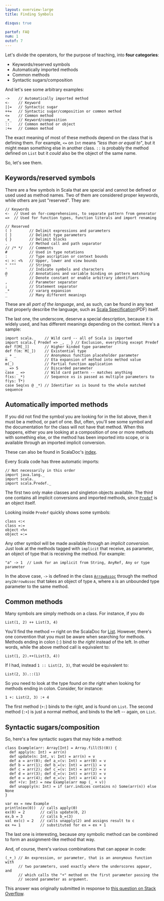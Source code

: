 ```yaml
---
layout: overview-large
title: Finding Symbols

disqus: true

partof: FAQ
num: 1
outof: 7
---
```

Let's divide the operators, for the purpose of teaching, into **four categories**:

* Keywords/reserved symbols
* Automatically imported methods
* Common methods
* Syntactic sugars/composition

And let's see some arbitrary examples:

    ->    // Automatically imported method
    <-    // Keyword
    ||=   // Syntactic sugar
    ++=   // Syntactic sugar/composition or common method
    <=    // Common method
    _+_   // Keyword/composition
    ::    // Common method or object
    :+=   // Common method

The exact meaning of most of these methods depend on the class that is defining
them. For example, `<=` on `Int` means _"less than or equal to"_, but it might
mean something else in another class.  `::` is probably the method defined on
`List` but it _could_ also be the object of the same name.

So, let's see them.

Keywords/reserved symbols
-------------------------

There are a few symbols in Scala that are special and cannot be defined or used used as method names. 
Two of them are considered proper keywords, while others are just "reserved". They are:

    // Keywords
    <-  // Used on for-comprehensions, to separate pattern from generator
    =>  // Used for function types, function literals and import renaming

    // Reserved
    ( )        // Delimit expressions and parameters
    [ ]        // Delimit type parameters
    { }        // Delimit blocks
    .          // Method call and path separator
    // /* */   // Comments
    #          // Used in type notations
    :          // Type ascription or context bounds
    <: >: <%   // Upper, lower and view bounds
    " """      // Strings
    '          // Indicate symbols and characters
    @          // Annotations and variable binding on pattern matching
    `          // Denote constant or enable arbitrary identifiers
    ,          // Parameter separator
    ;          // Statement separator
    _*         // vararg expansion
    _          // Many different meanings

These are all _part of the language_, and, as such, can be found in any text
that properly describe the language, such as [Scala Specification][1](PDF)
itself.

The last one, the underscore, deserve a special description, because it is 
widely used, and has different meanings depending on the context. Here's a sample:

    import scala._    // Wild card -- all of Scala is imported
    import scala.{ Predef => _, _ } // Exclusion, everything except Predef
    def f[M[_]]       // Higher kinded type parameter
    def f(m: M[_])    // Existential type
    _ + _             // Anonymous function placeholder parameter
    m _               // Eta expansion of method into method value
    m(_)              // Partial function application
    _ => 5            // Discarded parameter
    case _ =>         // Wild card pattern -- matches anything
    f(xs: _*)         // Sequence xs is passed as multiple parameters to f(ys: T*)
    case Seq(xs @ _*) // Identifier xs is bound to the whole matched sequence

Automatically imported methods
------------------------------

If you did not find the symbol you are looking for in the list above, then
it must be a method, or part of one. But, often, you'll see some symbol and the
documentation for the class will not have that method. When this happens,
either you are looking at a composition of one or more methods with something
else, or the method has been imported into scope, or is available through an
imported implicit conversion.

These can also be found in ScalaDoc's [index][2].

Every Scala code has three automatic imports:

    // Not necessarily in this order
    import java.lang._
    import scala._
    import scala.Predef._

The first two only make classes and singleton objects available. The third one
contains all implicit conversions and imported methods, since [`Predef`][3] is
an object itself.

Looking inside `Predef` quickly shows some symbols:

    class <:<
    class =:=
    object <%<
    object =:=

Any other symbol will be made available through an _implicit conversion_. Just
look at the methods tagged with `implicit` that receive, as parameter, an
object of type that is receiving the method. For example:

    "a" -> 1  // Look for an implicit from String, AnyRef, Any or type parameter

In the above case, `->` is defined in the class [`ArrowAssoc`][4] through the
method `any2ArrowAssoc` that takes an object of type `A`, where `A` is an
unbounded type parameter to the same method.

Common methods
--------------

Many symbols are simply methods on a class. For instance, if you do

    List(1, 2) ++ List(3, 4)

You'll find the method `++` right on the ScalaDoc for [List][5]. However,
there's one convention that you must be aware when searching for methods.
Methods ending in colon (`:`) bind _to the right_ instead of the left. In other
words, while the above method call is equivalent to:

    List(1, 2).++(List(3, 4))

If I had, instead `1 :: List(2, 3)`, that would be equivalent to:

    List(2, 3).::(1)

So you need to look at the type found _on the right_ when looking for methods
ending in colon. Consider, for instance:

    1 +: List(2, 3) :+ 4

The first method (`+:`) binds to the right, and is found on `List`. The second
method (`:+`) is just a normal method, and binds to the left -- again, on
`List`.

Syntactic sugars/composition
-----------------------------

So, here's a few syntactic sugars that may hide a method:

    class Example(arr: Array[Int] = Array.fill(5)(0)) {
      def apply(n: Int) = arr(n)
      def update(n: Int, v: Int) = arr(n) = v
      def a = arr(0); def a_=(v: Int) = arr(0) = v
      def b = arr(1); def b_=(v: Int) = arr(1) = v
      def c = arr(2); def c_=(v: Int) = arr(2) = v
      def d = arr(3); def d_=(v: Int) = arr(3) = v
      def e = arr(4); def e_=(v: Int) = arr(4) = v
      def +(v: Int) = new Example(arr map (_ + v))
      def unapply(n: Int) = if (arr.indices contains n) Some(arr(n)) else None
    }

    var ex = new Example
    println(ex(0))  // calls apply(0)
    ex(0) = 2       // calls update(0, 2)
    ex.b = 3        // calls b_=(3)
    val ex(c) = 2   // calls unapply(2) and assigns result to c
    ex += 1         // substituted for ex = ex + 1

The last one is interesting, because *any* symbolic method can be combined to
form an assignment-like method that way.

And, of course, there's various combinations that can appear in code:

    (_+_) // An expression, or parameter, that is an anonymous function with
          // two parameters, used exactly where the underscores appear, and
          // which calls the "+" method on the first parameter passing the
          // second parameter as argument.

This answer was originally submitted in response to [this question on Stack Overflow][6].

  [1]: http://www.scala-lang.org/sites/default/files/linuxsoft_archives/docu/files/ScalaReference.pdf
  [2]: http://www.scala-lang.org/archives/downloads/distrib/files/nightly/docs/library/index.html#index.index-_
  [3]: http://www.scala-lang.org/api/current/index.html#scala.Predef$
  [4]: http://www.scala-lang.org/api/current/scala/Predef$$ArrowAssoc.html
  [5]: http://www.scala-lang.org/api/current/index.html#scala.collection.immutable.List
  [6]: http://stackoverflow.com/q/7888944/53013